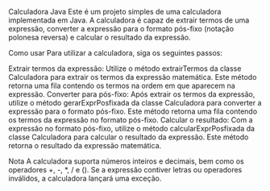Calculadora Java
Este é um projeto simples de uma calculadora implementada em Java. A calculadora é capaz de extrair termos de uma expressão, converter a expressão para o formato pós-fixo (notação polonesa reversa) e calcular o resultado da expressão.

Como usar
Para utilizar a calculadora, siga os seguintes passos:

Extrair termos da expressão: Utilize o método extrairTermos da classe Calculadora para extrair os termos da expressão matemática. Este método retorna uma fila contendo os termos na ordem em que aparecem na expressão.
Converter para pós-fixo: Após extrair os termos da expressão, utilize o método gerarExprPosfixada da classe Calculadora para converter a expressão para o formato pós-fixo. Este método retorna uma fila contendo os termos da expressão no formato pós-fixo.
Calcular o resultado: Com a expressão no formato pós-fixo, utilize o método calcularExprPosfixada da classe Calculadora para calcular o resultado da expressão. Este método retorna o resultado da expressão matemática.

Nota
A calculadora suporta números inteiros e decimais, bem como os operadores +, -, *, / e ().
Se a expressão contiver letras ou operadores inválidos, a calculadora lançará uma exceção.
